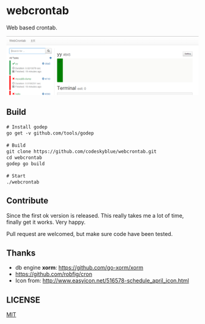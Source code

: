 # webcrontab

Web based crontab.

![homepage](scripts/homepage.png)

## Build
```
# Install godep
go get -v github.com/tools/godep

# Build
git clone https://github.com/codeskyblue/webcrontab.git
cd webcrontab
godep go build

# Start
./webcrontab
```

## Contribute
Since the first ok version is released. This really takes me a lot of time, finally get it works. Very happy.

Pull request are welcomed, but make sure code have been tested.

## Thanks
* db engine **xorm**: <https://github.com/go-xorm/xorm>
* <https://github.com/robfig/cron>
* Icon from: <http://www.easyicon.net/516578-schedule_april_icon.html>

## LICENSE
[MIT](LICENSE)
